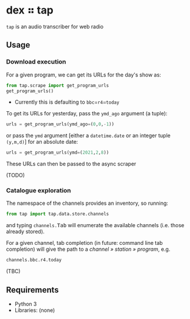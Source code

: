 # dex ⠶ tap

`tap` is an audio transcriber for web radio

## Usage

### Download execution

For a given program, we can get its URLs for the day's show as:

```py
from tap.scrape import get_program_urls
get_program_urls()
```

- Currently this is defaulting to `bbc⠶r4⠶today`

To get its URLs for yesterday, pass the `ymd_ago` argument (a tuple):

```py
urls = get_program_urls(ymd_ago=(0,0,-1))
```

or pass the `ymd` argument [either a `datetime.date` or an integer tuple
`(y,m,d)`] for an absolute date:

```py
urls = get_program_urls(ymd=(2021,2,8))
```

These URLs can then be passed to the async scraper

(TODO)

### Catalogue exploration

The namespace of the channels provides an inventory, so running:

```py
from tap import tap.data.store.channels
```

and typing `channels.`<kbd>Tab</kbd> will enumerate the available channels
(i.e. those already stored).

For a given channel, tab completion (in future: command line tab completion)
will give the path to a _channel » station » program_, e.g.

```py
channels.bbc.r4.today
```

(TBC)

## Requirements

- Python 3
- Libraries: (none)
